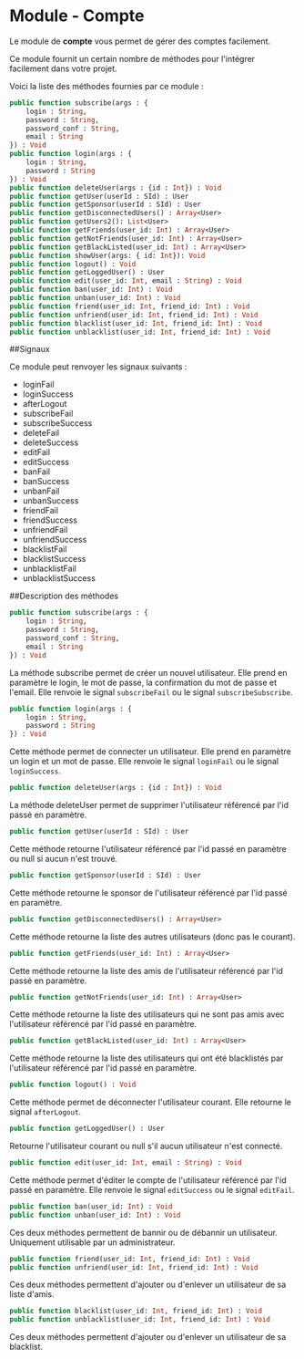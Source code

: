Module - Compte
================

Le module de __compte__ vous permet de gérer des comptes facilement.

Ce module fournit un certain nombre de méthodes pour l'intégrer facilement dans votre projet.

Voici la liste des méthodes fournies par ce module :

```Haxe
public function subscribe(args : {
    login : String,
    password : String,
    password_conf : String,
    email : String
}) : Void
public function login(args : {
    login : String,
    password : String
}) : Void
public function deleteUser(args : {id : Int}) : Void
public function getUser(userId : SId) : User
public function getSponsor(userId : SId) : User
public function getDisconnectedUsers() : Array<User>
public function getUsers2(): List<User>
public function getFriends(user_id: Int) : Array<User>
public function getNotFriends(user_id: Int) : Array<User>
public function getBlackListed(user_id: Int) : Array<User>
public function showUser(args: { id: Int}): Void
public function logout() : Void
public function getLoggedUser() : User
public function edit(user_id: Int, email : String) : Void
public function ban(user_id: Int) : Void
public function unban(user_id: Int) : Void
public function friend(user_id: Int, friend_id: Int) : Void
public function unfriend(user_id: Int, friend_id: Int) : Void
public function blacklist(user_id: Int, friend_id: Int) : Void
public function unblacklist(user_id: Int, friend_id: Int) : Void
```

##Signaux

Ce module peut renvoyer les signaux suivants :

 * loginFail
 * loginSuccess
 * afterLogout
 * subscribeFail
 * subscribeSuccess
 * deleteFail
 * deleteSuccess
 * editFail
 * editSuccess
 * banFail
 * banSuccess
 * unbanFail
 * unbanSuccess
 * friendFail
 * friendSuccess
 * unfriendFail
 * unfriendSuccess
 * blacklistFail
 * blacklistSuccess
 * unblacklistFail
 * unblacklistSuccess

##Description des méthodes

```Haxe
public function subscribe(args : {
    login : String,
    password : String,
    password_conf : String,
    email : String
}) : Void
```

La méthode subscribe permet de créer un nouvel utilisateur. Elle prend en paramètre le login, le mot de passe, la confirmation du mot de passe et l'email. Elle renvoie le signal `subscribeFail` ou le signal `subscribeSubscribe`.

```Haxe
public function login(args : {
    login : String,
    password : String
}) : Void
```

Cette méthode permet de connecter un utilisateur. Elle prend en paramètre un login et un mot de passe. Elle renvoie le signal `loginFail` ou le signal `loginSuccess`.

```Haxe
public function deleteUser(args : {id : Int}) : Void
```

La méthode deleteUser permet de supprimer l'utilisateur référencé par l'id passé en paramètre.

```Haxe
public function getUser(userId : SId) : User
```

Cette méthode retourne l'utilisateur référencé par l'id passé en paramètre ou null si aucun n'est trouvé.

```Haxe
public function getSponsor(userId : SId) : User
```

Cette méthode retourne le sponsor de l'utilisateur référencé par l'id passé en paramètre.

```Haxe
public function getDisconnectedUsers() : Array<User>
```

Cette méthode retourne la liste des autres utilisateurs (donc pas le courant).

```Haxe
public function getFriends(user_id: Int) : Array<User>
```

Cette méthode retourne la liste des amis de l'utilisateur référencé par l'id passé en paramètre.

```Haxe
public function getNotFriends(user_id: Int) : Array<User>
```

Cette méthode retourne la liste des utilisateurs qui ne sont pas amis avec l'utilisateur référencé par l'id passé en paramètre.

```Haxe
public function getBlackListed(user_id: Int) : Array<User>
```

Cette méthode retourne la liste des utilisateurs qui ont été blacklistés par l'utilisateur référencé par l'id passé en paramètre.

```Haxe
public function logout() : Void
```

Cette méthode permet de déconnecter l'utilisateur courant. Elle retourne le signal `afterLogout`.

```Haxe
public function getLoggedUser() : User
```

Retourne l'utilisateur courant ou null s'il aucun utilisateur n'est connecté.

```Haxe
public function edit(user_id: Int, email : String) : Void
```

Cette méthode permet d'éditer le compte de l'utilisateur référencé par l'id passé en paramètre. Elle renvoie le signal `editSuccess` ou le signal `editFail`.

```Haxe
public function ban(user_id: Int) : Void
public function unban(user_id: Int) : Void
```

Ces deux méthodes permettent de bannir ou de débannir un utilisateur. Uniquement utilisable par un administrateur.

```Haxe
public function friend(user_id: Int, friend_id: Int) : Void
public function unfriend(user_id: Int, friend_id: Int) : Void
```

Ces deux méthodes permettent d'ajouter ou d'enlever un utilisateur de sa liste d'amis.

```Haxe
public function blacklist(user_id: Int, friend_id: Int) : Void
public function unblacklist(user_id: Int, friend_id: Int) : Void
```

Ces deux méthodes permettent d'ajouter ou d'enlever un utilisateur de sa blacklist.